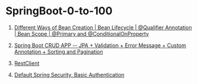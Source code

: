 # SpringBoot-0-to-100

1. [Different Ways of Bean Creation | Bean Lifecycle | @Qualifier Annotation | Bean Scope | @Primary and @ConditionalOnProperty](https://github.com/daadestroyer/SpringBoot-0-to-100/tree/main/introduction_01)

2. [Spring Boot CRUD APP -- JPA + Validation + Error Message + Custom Annotation + Sorting and Pagination](https://github.com/daadestroyer/SpringBoot-0-to-100/tree/main/Springboot-CRUD_02)

3. [RestClient](https://github.com/daadestroyer/SpringBoot-0-to-100/tree/main/restclient_03)

4. [Default Spring Security, Basic Authentication](https://github.com/daadestroyer/SpringBoot-0-to-100/blob/main/Spring-Security-BasicAuth)